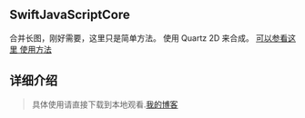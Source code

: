 ## SwiftJavaScriptCore
合并长图，刚好需要，这里只是简单方法。
使用 Quartz 2D 来合成。
[可以参看这里 使用方法](https://www.jianshu.com/p/814022c2d3e1)


## 详细介绍

> 具体使用请直接下载到本地观看.[我的博客](https://www.jianshu.com/u/50bd017bb4ba)






